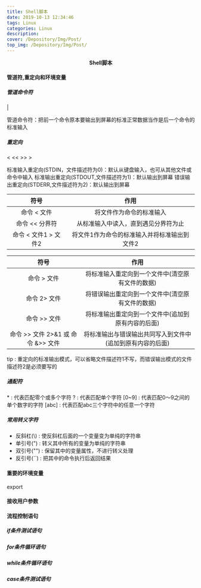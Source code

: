 ```yaml
---
title: Shell脚本
date: 2019-10-13 12:34:46
tags: Linux
categories: Linux
description: 
cover: /Depository/Img/Post/
top_img: /Depository/Img/Post/
---
```


**<center>Shell脚本</center>**


#### 管道符,重定向和环境变量

##### 管道命令符

|

管道命令符：把前一个命令原本要输出到屏幕的标准正常数据当作是后一个命令的标准输入



##### 重定向

<  <<  >>  >


标准输入重定向(STDIN，文件描述符为0)：默认从键盘输入，也可从其他文件或命令中输入
标准输出重定向(STDOUT,文件描述符为1)：默认输出到屏幕
错误输出重定向(STDERR,文件描述符为2)：默认输出到屏幕

符号 | 作用
:-: | :-:
命令 < 文件 | 将文件作为命令的标准输入
命令 << 分界符 | 从标准输入中读入，直到遇见分界符为止
命令 < 文件1 > 文件2 | 将文件1作为命令的标准输入并将标准输出到文件2

符号 | 作用
:-: | :-:
命令 > 文件 | 将标准输入重定向到一个文件中(清空原有文件的数据)
命令 2> 文件 | 将错误输出重定向到一个文件中(清空原有文件的数据)
命令 >> 文件 | 将标准输出重定向到一个文件中(追加到原有内容的后面)
命令 >> 文件 2>&1 或 命令 &>> 文件 | 将标准输出与错误输出共同写入到文件中(追加到原有内容的后面)

tip : 重定向的标准输出模式，可以省略文件描述符1不写，而错误输出模式的文件描述符2是必须要写的

##### 通配符

\*  :  代表匹配零个或多个字符
\?  :  代表匹配单个字符
\[0~9]  :  代表匹配0～9之间的单个数字的字符
\[abc]  :  代表匹配abc三个字符中的任意一个字符

##### 常用转义字符

* 反斜杠(\\)  :  使反斜杠后面的一个变量变为单纯的字符串
* 单引号(")  :  转义其中所有的变量为单纯的字符串
* 双引号("")  :  保留其中的变量属性，不进行转义处理
* 反引号(``)  :  把其中的命令执行后返回结果

#### 重要的环境变量

export


#### 接收用户参数

#### 流程控制语句

##### if条件测试语句

##### for条件循环语句

##### while条件循环语句

##### case条件测试语句